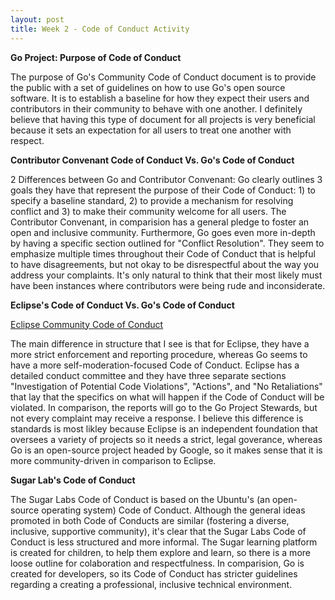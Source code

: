 ```yaml
---
layout: post
title: Week 2 - Code of Conduct Activity
---
```


**Go Project: Purpose of Code of Conduct**

The purpose of Go's Community Code of Conduct document is to provide the public with a set of guidelines on how to use Go's open source software. It is to establish a baseline for how they expect their users and contributors in their community to behave with one another. I definitely believe that having this type of document for all projects is very beneficial because it sets an expectation for all users to treat one another with respect. 

<!--more-->

**Contributor Convenant Code of Conduct Vs. Go's Code of Conduct**

2 Differences between Go and Contributor Convenant: Go clearly outlines 3 goals they have that represent the purpose of their Code of Conduct: 1) to specify a baseline standard, 2) to provide a mechanism for resolving conflict and 3) to make their community welcome for all users. The Contributor Convenant, in comparision has a general pledge to foster an open and inclusive community. Furthermore, Go goes even more in-depth by having a specific section outlined for "Conflict Resolution". They seem to emphasize multiple times throughout their Code of Conduct that is helpful to have disagreements, but not okay to be disrespectful about the way you address your complaints. It's only natural to think that their most likely must have been instances where contributors were being rude and inconsiderate.

**Eclipse's Code of Conduct Vs. Go's Code of Conduct**

[Eclipse Community Code of Conduct](https://eclipse.org/org/documents/Community_Code_of_Conduct.php)

The main difference in structure that I see is that for Eclipse, they have a more strict enforcement and reporting procedure, whereas Go seems to have a more self-moderation-focused Code of Conduct. Eclipse has a detailed conduct committee and they have three separate sections "Investigation of Potential Code Violations", "Actions", and "No Retaliations" that lay that the specifics on what will happen if the Code of Conduct will be violated. In comparison, the reports will go to the Go Project Stewards, but not every complaint may receive a response. I believe this difference is standards is most likley because Eclipse is an independent foundation that oversees a variety of projects so it needs a strict, legal goverance, whereas Go is an open-source project headed by Google, so it makes sense that it is more community-driven in comparison to Eclipse.

**Sugar Lab's Code of Conduct**

The Sugar Labs Code of Conduct is based on the Ubuntu's (an open-source operating system) Code of Conduct. Although the general ideas promoted in both Code of Conducts are similar (fostering a diverse, inclusive, supportive community), it's clear that the Sugar Labs Code of Conduct is less structured and more informal. The Sugar learning platform is created for children, to help them explore and learn, so there is a more loose outline for colaboration and respectfulness. In comparision, Go is created for developers, so its Code of Conduct has stricter guidelines regarding a creating a professional, inclusive technical environment. 
